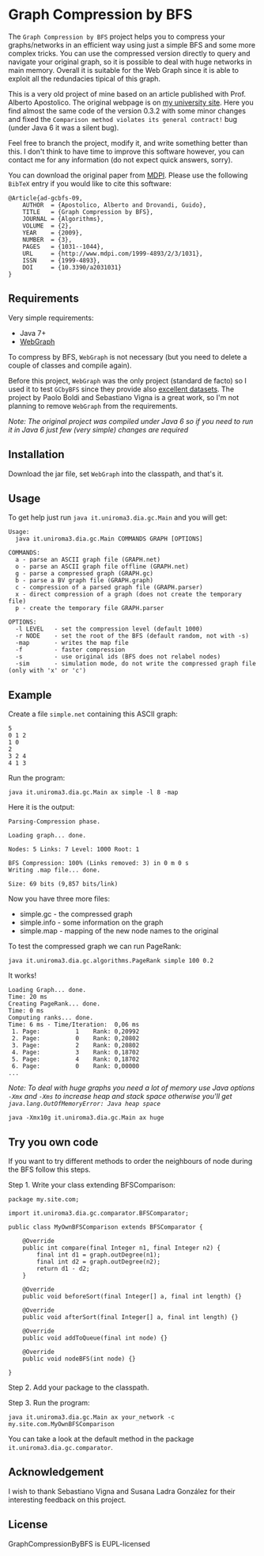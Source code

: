 # Graph Compression by BFS

The `Graph Compression by BFS` project helps you to compress your graphs/networks in an efficient way using just a simple BFS and some
more complex tricks. You can use the compressed version directly to query and navigate your original graph, so it is possible to deal with
huge networks in main memory. Overall it is suitable for the Web Graph since it is able to exploit all the redundacies tipical of this graph.

This is a very old project of mine based on an article published with Prof. Alberto Apostolico. The original webpage is on
[my university site](http://www.dia.uniroma3.it/~drovandi/software.php). Here you find almost the same code of the version 0.3.2 with some minor
changes and fixed the `Comparison method violates its general contract!` bug (under Java 6 it was a silent bug).

Feel free to branch the project, modify it, and write something better than this. I don't think to have time to improve this software however,
you can contact me for any information (do not expect quick answers, sorry).

You can download the original paper from [MDPI](http://www.mdpi.com/1999-4893/2/3/1031).
Please use the following `BibTeX` entry if you would like to cite this software:
```
@Article{ad-gcbfs-09,
    AUTHOR  = {Apostolico, Alberto and Drovandi, Guido},
    TITLE   = {Graph Compression by BFS},
    JOURNAL = {Algorithms},
    VOLUME  = {2},
    YEAR    = {2009},
    NUMBER  = {3},
    PAGES   = {1031--1044},
    URL     = {http://www.mdpi.com/1999-4893/2/3/1031},
    ISSN    = {1999-4893},
    DOI     = {10.3390/a2031031}
}
```

## Requirements

Very simple requirements:

* Java 7+
* [WebGraph](http://webgraph.di.unimi.it/)

To compress by BFS, `WebGraph` is not necessary (but you need to delete a couple of classes and compile again).

Before this project, `WebGraph` was the only project (standard de facto) so I used it to test `GCbyBFS` since they provide also
[excellent datasets](http://law.di.unimi.it/datasets.php). The project by Paolo Boldi and Sebastiano Vigna is a great work, so I'm not planning
to remove `WebGraph` from the requirements.

*Note: The original project was compiled under Java 6 so if you need to run it in Java 6 just few (very simple) changes are required*

## Installation

Download the jar file, set `WebGraph` into the classpath, and that's it.

## Usage

To get help just run `java it.uniroma3.dia.gc.Main` and you will get:
```
Usage:
  java it.uniroma3.dia.gc.Main COMMANDS GRAPH [OPTIONS]

COMMANDS:
  a - parse an ASCII graph file (GRAPH.net)
  o - parse an ASCII graph file offline (GRAPH.net)
  g - parse a compressed graph (GRAPH.gc)
  b - parse a BV graph file (GRAPH.graph)
  c - compression of a parsed graph file (GRAPH.parser)
  x - direct compression of a graph (does not create the temporary file)
  p - create the temporary file GRAPH.parser

OPTIONS:
  -l LEVEL   - set the compression level (default 1000)
  -r NODE    - set the root of the BFS (default random, not with -s)
  -map       - writes the map file
  -f         - faster compression
  -s         - use original ids (BFS does not relabel nodes)
  -sim       - simulation mode, do not write the compressed graph file (only with 'x' or 'c')
```

## Example

Create a file `simple.net` containing this ASCII graph:
```
5
0 1 2
1 0
2
3 2 4
4 1 3
```

Run the program:
```
java it.uniroma3.dia.gc.Main ax simple -l 8 -map
```

Here it is the output:
```
Parsing-Compression phase.

Loading graph... done.

Nodes: 5 Links: 7 Level: 1000 Root: 1

BFS Compression: 100% (Links removed: 3) in 0 m 0 s                 
Writing .map file... done.

Size: 69 bits (9,857 bits/link)
```

Now you have three more files:
* simple.gc - the compressed graph
* simple.info - some information on the graph
* simple.map - mapping of the new node names to the original

To test the compressed graph we can run PageRank:
```
java it.uniroma3.dia.gc.algorithms.PageRank simple 100 0.2
```

It works!
```
Loading Graph... done.
Time: 20 ms
Creating PageRank... done.
Time: 0 ms
Computing ranks... done.
Time: 6 ms - Time/Iteration:  0,06 ms
 1. Page:          1	Rank: 0,20992
 2. Page:          0	Rank: 0,20802
 3. Page:          2	Rank: 0,20802
 4. Page:          3	Rank: 0,18702
 5. Page:          4	Rank: 0,18702
 6. Page:          0	Rank: 0,00000
...
```

*Note: To deal with huge graphs you need a lot of memory use Java options `-Xmx` and `-Xms` to increase heap and stack space
otherwise you'll get `java.lang.OutOfMemoryError: Java heap space`*
```
java -Xmx10g it.uniroma3.dia.gc.Main ax huge
```

## Try you own code

If you want to try different methods to order the neighbours of node during the BFS follow this steps.

Step 1.
Write your class extending BFSComparison:

```
package my.site.com;

import it.uniroma3.dia.gc.comparator.BFSComparator;

public class MyOwnBFSComparison extends BFSComparator {

    @Override
    public int compare(final Integer n1, final Integer n2) {
        final int d1 = graph.outDegree(n1);
        final int d2 = graph.outDegree(n2);
        return d1 - d2;
    }

    @Override
    public void beforeSort(final Integer[] a, final int length) {}

    @Override
    public void afterSort(final Integer[] a, final int length) {}

    @Override
    public void addToQueue(final int node) {}

    @Override
    public void nodeBFS(int node) {}

}
```

Step 2.
Add your package to the classpath.

Step 3.
Run the program:
```
java it.uniroma3.dia.gc.Main ax your_network -c my.site.com.MyOwnBFSComparison
```

You can take a look at the default method in the package `it.uniroma3.dia.gc.comparator`.

## Acknowledgement

I wish to thank Sebastiano Vigna and Susana Ladra González for their interesting feedback on this project.

## License

GraphCompressionByBFS is EUPL-licensed
